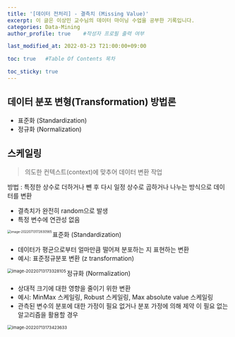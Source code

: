 ```yaml
---
title: '[데이터 전처리] - 결측치 (Missing Value)' 
excerpt: 이 글은 이상민 교수님의 데이터 마이닝 수업을 공부한 기록입니다.
categories: Data-Mining
author_profile: true    #작성자 프로필 출력 여부

last_modified_at: 2022-03-23 T21:00:00+09:00

toc: true   #Table Of Contents 목차 

toc_sticky: true
---
```


## 데이터 분포 변형(Transformation) 방법론

- 표준화 (Standardization)
- 정규화 (Normalization)



## 스케일링 

> 의도한 컨텍스트(context)에 맞추어 데이터 변환 작업

방법 : 특정한 상수로 더하거나 뺀 후 다시 일정 상수로 곱하거나 나누는 방식으로 데이터를 변환
- 결측치가 완전히 random으로 발생
- 특정 변수에 연관성 없음

<img src="C:\Users\User\Desktop\github.io\assets\image-20220713172830565.png" alt="image-20220713172830565" style="zoom: 50%;" align="left"/>

표준화 (Standardization)
- 데이터가 평균으로부터 얼마만큼 떨어져 분포하는 지 표현하는 변환 
- 예시: 표준정규분포 변환 (z transformation)

<img src="C:\Users\User\Desktop\github.io\assets\image-20220713173328105.png" alt="image-20220713173328105" style="zoom: 67%;" align='left'/>

정규화 (Normalization)
- 상대적 크기에 대한 영향을 줄이기 위한 변환
- 예시: MinMax 스케일링, Robust 스케일링, Max absolute value 스케일링
- 관측된 변수의 분포에 대한 가정이 필요 없거나 분포 가정에 의해 제약 이 필요 없는 알고리즘을 활용할 경우

<img src="C:\Users\User\Desktop\github.io\assets\image-20220713173423633.png" alt="image-20220713173423633" style="zoom: 67%;" />
